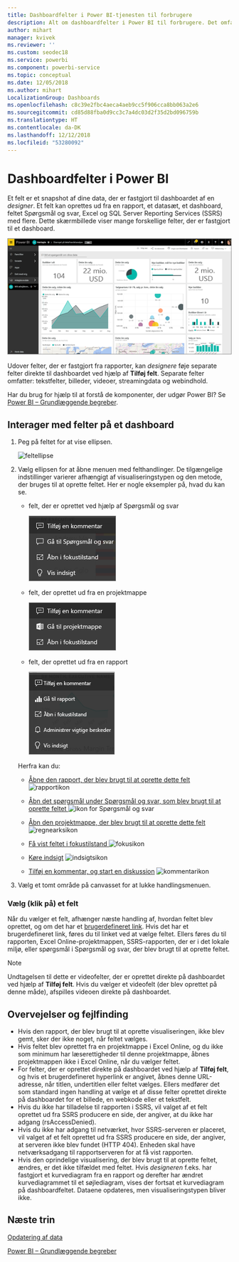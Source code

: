 ```yaml
---
title: Dashboardfelter i Power BI-tjenesten til forbrugere
description: Alt om dashboardfelter i Power BI til forbrugere. Det omfatter felter, der er oprettet fra SQL Server Reporting Services (SSRS).
author: mihart
manager: kvivek
ms.reviewer: ''
ms.custom: seodec18
ms.service: powerbi
ms.component: powerbi-service
ms.topic: conceptual
ms.date: 12/05/2018
ms.author: mihart
LocalizationGroup: Dashboards
ms.openlocfilehash: c8c39e2fbc4aeca4aeb9cc5f906cca8bb063a2e6
ms.sourcegitcommit: cd85d88fba0d9cc3c7a4dc03d2f35d2bd096759b
ms.translationtype: HT
ms.contentlocale: da-DK
ms.lasthandoff: 12/12/2018
ms.locfileid: "53280092"
---
```

# <a name="dashboard-tiles-in-power-bi"></a>Dashboardfelter i Power BI
Et felt er et snapshot af dine data, der er fastgjort til dashboardet af en *designer*. Et felt kan oprettes ud fra en rapport, et datasæt, et dashboard, feltet Spørgsmål og svar, Excel og SQL Server Reporting Services (SSRS) med flere.  Dette skærmbillede viser mange forskellige felter, der er fastgjort til et dashboard.

![Power BI-dashboard](./media/end-user-tiles/power-bi-dashboard.png)


Udover felter, der er fastgjort fra rapporter, kan *designere* føje separate felter direkte til dashboardet ved hjælp af **Tilføj felt**. Separate felter omfatter: tekstfelter, billeder, videoer, streamingdata og webindhold.

Har du brug for hjælp til at forstå de komponenter, der udgør Power BI?  Se [Power BI – Grundlæggende begreber](end-user-basic-concepts.md).


## <a name="interacting-with-tiles-on-a-dashboard"></a>Interager med felter på et dashboard

1. Peg på feltet for at vise ellipsen.
   
    ![feltellipse](./media/end-user-tiles/ellipses_new.png)
2. Vælg ellipsen for at åbne menuen med felthandlinger. De tilgængelige indstillinger varierer afhængigt af visualiseringstypen og den metode, der bruges til at oprette feltet. Her er nogle eksempler på, hvad du kan se.

    - felt, der er oprettet ved hjælp af Spørgsmål og svar
   
        ![ellipseikon](./media/end-user-tiles/power-bi-menu1.png)

    - felt, der oprettet ud fra en projektmappe
   
        ![ellipseikon](./media/end-user-tiles/power-bi-menu2.png)

    - felt, der oprettet ud fra en rapport
   
        ![ellipseikon](./media/end-user-tiles/power-bi-menu3.png)
   
    Herfra kan du:
   
   * [Åbne den rapport, der blev brugt til at oprette dette felt ](end-user-reports.md) ![rapportikon](./media/end-user-tiles/chart-icon.jpg)  
   
   * [Åbn det spørgsmål under Spørgsmål og svar, som blev brugt til at oprette feltet ](end-user-reports.md) ![ikon for Spørgsmål og svar](./media/end-user-tiles/qna-icon.png)  
   

   * [Åbn den projektmappe, der blev brugt til at oprette dette felt ](end-user-reports.md) ![regnearksikon](./media/end-user-tiles/power-bi-open-worksheet.png)  
    * [Få vist feltet i fokustilstand ](end-user-focus.md) ![fokusikon](./media/end-user-tiles/fullscreen-icon.jpg)  
     * [Køre indsigt](end-user-insights.md) ![indsigtsikon](./media/end-user-tiles/power-bi-insights.png)
    * [Tilføj en kommentar, og start en diskussion](end-user-comment.md) ![kommentarikon](./media/end-user-tiles/comment-icons.png)

3. Vælg et tomt område på canvasset for at lukke handlingsmenuen.

### <a name="select-click-a-tile"></a>Vælg (klik på) et felt
Når du vælger et felt, afhænger næste handling af, hvordan feltet blev oprettet, og om det har et [brugerdefineret link](../service-dashboard-edit-tile.md). Hvis det har et brugerdefineret link, føres du til linket ved at vælge feltet. Ellers føres du til rapporten, Excel Online-projektmappen, SSRS-rapporten, der er i det lokale miljø, eller spørgsmål i Spørgsmål og svar, der blev brugt til at oprette feltet.

> [!NOTE]
> Undtagelsen til dette er videofelter, der er oprettet direkte på dashboardet ved hjælp af **Tilføj felt**. Hvis du vælger et videofelt (der blev oprettet på denne måde), afspilles videoen direkte på dashboardet.   
> 
> 

## <a name="considerations-and-troubleshooting"></a>Overvejelser og fejlfinding
* Hvis den rapport, der blev brugt til at oprette visualiseringen, ikke blev gemt, sker der ikke noget, når feltet vælges.
* Hvis feltet blev oprettet fra en projektmappe i Excel Online, og du ikke som minimum har læserettigheder til denne projektmappe, åbnes projektmappen ikke i Excel Online, når du vælger feltet.
* For felter, der er oprettet direkte på dashboardet ved hjælp af **Tilføj felt**, og hvis et brugerdefineret hyperlink er angivet, åbnes denne URL-adresse, når titlen, undertitlen eller feltet vælges.  Ellers medfører det som standard ingen handling at vælge et af disse felter oprettet direkte på dashboardet for et billede, en webkode eller et tekstfelt.
* Hvis du ikke har tilladelse til rapporten i SSRS, vil valget af et felt oprettet ud fra SSRS producere en side, der angiver, at du ikke har adgang (rsAccessDenied).
* Hvis du ikke har adgang til netværket, hvor SSRS-serveren er placeret, vil valget af et felt oprettet ud fra SSRS producere en side, der angiver, at serveren ikke blev fundet (HTTP 404). Enheden skal have netværksadgang til rapportserveren for at få vist rapporten.
* Hvis den oprindelige visualisering, der blev brugt til at oprette feltet, ændres, er det ikke tilfældet med feltet.  Hvis *designeren* f.eks. har fastgjort et kurvediagram fra en rapport og derefter har ændret kurvediagrammet til et søjlediagram, vises der fortsat et kurvediagram på dashboardfeltet. Dataene opdateres, men visualiseringstypen bliver ikke.

## <a name="next-steps"></a>Næste trin
[Opdatering af data](../refresh-data.md)

[Power BI – Grundlæggende begreber](end-user-basic-concepts.md)
